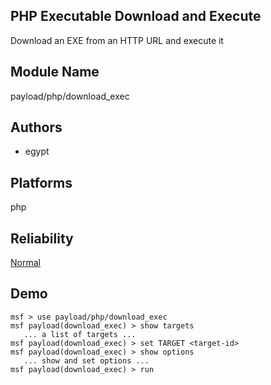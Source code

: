 ## PHP Executable Download and Execute

Download an EXE from an HTTP URL and execute it


## Module Name
payload/php/download_exec

## Authors
* egypt





## Platforms
php

## Reliability
[Normal](https://github.com/rapid7/metasploit-framework/wiki/Exploit-Ranking)

## Demo

```
msf > use payload/php/download_exec
msf payload(download_exec) > show targets
   ... a list of targets ...
msf payload(download_exec) > set TARGET <target-id>
msf payload(download_exec) > show options
   ... show and set options ...
msf payload(download_exec) > run
```
    
    